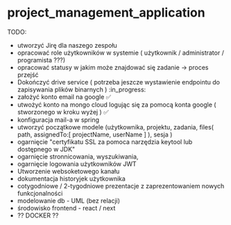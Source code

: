 # project_management_application

TODO:
- utworzyć Jirę dla naszego zespołu
- opracować role użytkowników w systemie ( użytkownik / administrator / programista ???) 
- opracować statusy w jakim może znajdować się zadanie -> proces przejść 
- Dokończyć drive service ( potrzeba jeszcze wystawienie endpointu do zapisywania plików binarnych ) :in_progress:
- założyć konto email na google :white_check_mark:
- utwożyć konto na mongo cloud logując się za pomocą konta google ( stworzonego w kroku wyżej ) :white_check_mark:
- konfiguracja mail-a w spring 
- utworzyć początkowe modele (użytkownika, projektu, zadania, files( path, assignedTo:[ projectName, userName ] ), sesja )
- ogarnięcie "certyfikatu SSL za pomoca narzędzia keytool lub dostępnego w JDK" 
- ogarnięcie stronnicowania, wyszukiwania, 
- ogarnięcie logowania użytkowników JWT 
- Utworzenie websoketowego kanału
- dokumentacja historyjek użytkownika
- cotygodniowe / 2-tygodniowe prezentacje z zaprezentowaniem nowych funkcjonalności
- modelowanie db - UML (bez relacji)
- środowisko frontend - react / next
- ?? DOCKER ?? 

